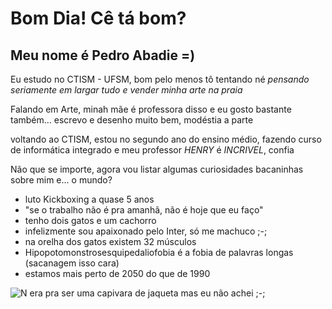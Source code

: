 # Bom Dia! Cê tá bom?
## Meu nome é Pedro Abadie =)


Eu estudo no CTISM - UFSM, bom pelo menos tô tentando né
_pensando seriamente em largar tudo e vender minha arte na praia_

Falando em Arte, minah mãe é professora disso e eu gosto bastante também... 
escrevo e desenho muito bem, modéstia a parte

voltando ao CTISM, estou no segundo ano do ensino médio, fazendo curso de informática integrado e meu professor _HENRY_ é _INCRIVEL_, confia

Não que se importe, agora vou listar algumas curiosidades bacaninhas sobre mim e... o mundo?

- luto Kickboxing a quase 5 anos 
- "se o trabalho não é pra amanhã, não é hoje que eu faço"
- tenho dois gatos e um cachorro
- infelizmente sou apaixonado pelo Inter, só me machuco ;-;
- na orelha dos gatos existem 32 músculos
- Hipopotomonstrosesquipedaliofobia é a fobia de palavras longas (sacanagem isso cara)
- estamos mais perto de 2050 do que de 1990


![N](https://encrypted-tbn0.gstatic.com/images?q=tbn:ANd9GcRXDE3NVCBlHb4qJpzDl2uS4qN4dsE6BHx6kzIXbez-7UER3qfJWLEEjsQjDTSnt5E4JeU&usqp=CAU)
era pra ser uma capivara de jaqueta mas eu não achei ;-;